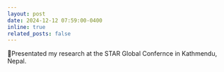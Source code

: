 ```yaml
---
layout: post
date: 2024-12-12 07:59:00-0400
inline: true
related_posts: false
---
```


:microphone:Presentated my research at the STAR Global Confernce in Kathmendu, Nepal.
